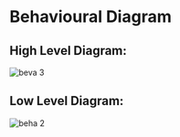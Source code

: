 # Behavioural Diagram

## High Level Diagram:

![beva 3](https://user-images.githubusercontent.com/99074356/157293368-f122a114-937f-4e91-b648-b3721199dd0c.png)

## Low Level Diagram:

![beha 2](https://user-images.githubusercontent.com/99074356/157293043-7d4cd1a2-96c6-4e54-9331-4359362946ce.png)
